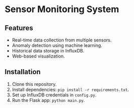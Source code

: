 # Sensor Monitoring System

## Features
- Real-time data collection from multiple sensors.
- Anomaly detection using machine learning.
- Historical data storage in InfluxDB.
- Web-based visualization.

## Installation
1. Clone this repository.
2. Install dependencies: `pip install -r requirements.txt`.
3. Set up InfluxDB credentials in `config.py`.
4. Run the Flask app: `python main.py`.
